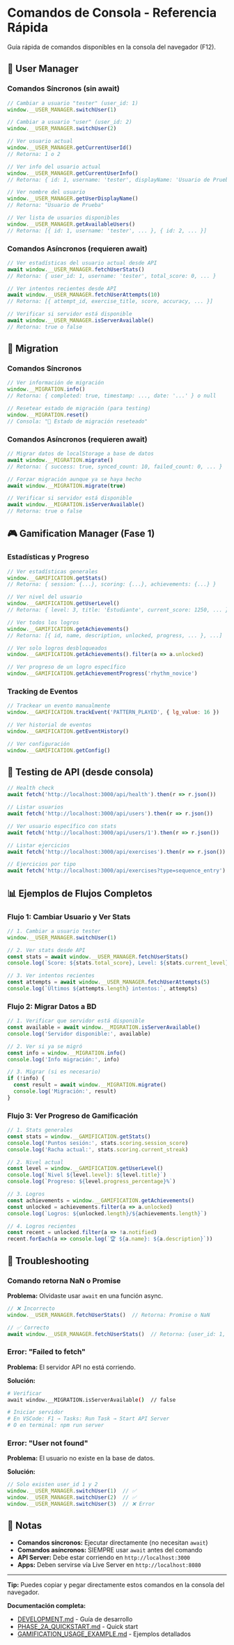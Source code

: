 # Comandos de Consola - Referencia Rápida

Guía rápida de comandos disponibles en la consola del navegador (F12).

## 👤 User Manager

### Comandos Síncronos (sin await)

```javascript
// Cambiar a usuario "tester" (user_id: 1)
window.__USER_MANAGER.switchUser(1)

// Cambiar a usuario "user" (user_id: 2)
window.__USER_MANAGER.switchUser(2)

// Ver usuario actual
window.__USER_MANAGER.getCurrentUserId()
// Retorna: 1 o 2

// Ver info del usuario actual
window.__USER_MANAGER.getCurrentUserInfo()
// Retorna: { id: 1, username: 'tester', displayName: 'Usuario de Prueba' }

// Ver nombre del usuario
window.__USER_MANAGER.getUserDisplayName()
// Retorna: "Usuario de Prueba"

// Ver lista de usuarios disponibles
window.__USER_MANAGER.getAvailableUsers()
// Retorna: [{ id: 1, username: 'tester', ... }, { id: 2, ... }]
```

### Comandos Asíncronos (requieren await)

```javascript
// Ver estadísticas del usuario actual desde API
await window.__USER_MANAGER.fetchUserStats()
// Retorna: { user_id: 1, username: 'tester', total_score: 0, ... }

// Ver intentos recientes desde API
await window.__USER_MANAGER.fetchUserAttempts(10)
// Retorna: [{ attempt_id, exercise_title, score, accuracy, ... }]

// Verificar si servidor está disponible
await window.__USER_MANAGER.isServerAvailable()
// Retorna: true o false
```

## 🔄 Migration

### Comandos Síncronos

```javascript
// Ver información de migración
window.__MIGRATION.info()
// Retorna: { completed: true, timestamp: ..., date: '...' } o null

// Resetear estado de migración (para testing)
window.__MIGRATION.reset()
// Consola: "🔄 Estado de migración reseteado"
```

### Comandos Asíncronos (requieren await)

```javascript
// Migrar datos de localStorage a base de datos
await window.__MIGRATION.migrate()
// Retorna: { success: true, synced_count: 10, failed_count: 0, ... }

// Forzar migración aunque ya se haya hecho
await window.__MIGRATION.migrate(true)

// Verificar si servidor está disponible
await window.__MIGRATION.isServerAvailable()
// Retorna: true o false
```

## 🎮 Gamification Manager (Fase 1)

### Estadísticas y Progreso

```javascript
// Ver estadísticas generales
window.__GAMIFICATION.getStats()
// Retorna: { session: {...}, scoring: {...}, achievements: {...} }

// Ver nivel del usuario
window.__GAMIFICATION.getUserLevel()
// Retorna: { level: 3, title: 'Estudiante', current_score: 1250, ... }

// Ver todos los logros
window.__GAMIFICATION.getAchievements()
// Retorna: [{ id, name, description, unlocked, progress, ... }, ...]

// Ver solo logros desbloqueados
window.__GAMIFICATION.getAchievements().filter(a => a.unlocked)

// Ver progreso de un logro específico
window.__GAMIFICATION.getAchievementProgress('rhythm_novice')
```

### Tracking de Eventos

```javascript
// Trackear un evento manualmente
window.__GAMIFICATION.trackEvent('PATTERN_PLAYED', { lg_value: 16 })

// Ver historial de eventos
window.__GAMIFICATION.getEventHistory()

// Ver configuración
window.__GAMIFICATION.getConfig()
```

## 🧪 Testing de API (desde consola)

```javascript
// Health check
await fetch('http://localhost:3000/api/health').then(r => r.json())

// Listar usuarios
await fetch('http://localhost:3000/api/users').then(r => r.json())

// Ver usuario específico con stats
await fetch('http://localhost:3000/api/users/1').then(r => r.json())

// Listar ejercicios
await fetch('http://localhost:3000/api/exercises').then(r => r.json())

// Ejercicios por tipo
await fetch('http://localhost:3000/api/exercises?type=sequence_entry').then(r => r.json())
```

## 📊 Ejemplos de Flujos Completos

### Flujo 1: Cambiar Usuario y Ver Stats

```javascript
// 1. Cambiar a usuario tester
window.__USER_MANAGER.switchUser(1)

// 2. Ver stats desde API
const stats = await window.__USER_MANAGER.fetchUserStats()
console.log(`Score: ${stats.total_score}, Level: ${stats.current_level}`)

// 3. Ver intentos recientes
const attempts = await window.__USER_MANAGER.fetchUserAttempts(5)
console.log(`Últimos ${attempts.length} intentos:`, attempts)
```

### Flujo 2: Migrar Datos a BD

```javascript
// 1. Verificar que servidor está disponible
const available = await window.__MIGRATION.isServerAvailable()
console.log('Servidor disponible:', available)

// 2. Ver si ya se migró
const info = window.__MIGRATION.info()
console.log('Info migración:', info)

// 3. Migrar (si es necesario)
if (!info) {
  const result = await window.__MIGRATION.migrate()
  console.log('Migración:', result)
}
```

### Flujo 3: Ver Progreso de Gamificación

```javascript
// 1. Stats generales
const stats = window.__GAMIFICATION.getStats()
console.log('Puntos sesión:', stats.scoring.session_score)
console.log('Racha actual:', stats.scoring.current_streak)

// 2. Nivel actual
const level = window.__GAMIFICATION.getUserLevel()
console.log(`Nivel ${level.level}: ${level.title}`)
console.log(`Progreso: ${level.progress_percentage}%`)

// 3. Logros
const achievements = window.__GAMIFICATION.getAchievements()
const unlocked = achievements.filter(a => a.unlocked)
console.log(`Logros: ${unlocked.length}/${achievements.length}`)

// 4. Logros recientes
const recent = unlocked.filter(a => !a.notified)
recent.forEach(a => console.log(`🏆 ${a.name}: ${a.description}`))
```

## 🚨 Troubleshooting

### Comando retorna NaN o Promise

**Problema:** Olvidaste usar `await` en una función async.

```javascript
// ❌ Incorrecto
window.__USER_MANAGER.fetchUserStats()  // Retorna: Promise o NaN

// ✅ Correcto
await window.__USER_MANAGER.fetchUserStats()  // Retorna: {user_id: 1, ...}
```

### Error: "Failed to fetch"

**Problema:** El servidor API no está corriendo.

**Solución:**
```bash
# Verificar
await window.__MIGRATION.isServerAvailable()  // false

# Iniciar servidor
# En VSCode: F1 → Tasks: Run Task → Start API Server
# O en terminal: npm run server
```

### Error: "User not found"

**Problema:** El usuario no existe en la base de datos.

**Solución:**
```javascript
// Solo existen user_id 1 y 2
window.__USER_MANAGER.switchUser(1)  // ✅
window.__USER_MANAGER.switchUser(2)  // ✅
window.__USER_MANAGER.switchUser(3)  // ❌ Error
```

## 📝 Notas

- **Comandos síncronos:** Ejecutar directamente (no necesitan `await`)
- **Comandos asíncronos:** SIEMPRE usar `await` antes del comando
- **API Server:** Debe estar corriendo en `http://localhost:3000`
- **Apps:** Deben servirse vía Live Server en `http://localhost:8080`

---

**Tip:** Puedes copiar y pegar directamente estos comandos en la consola del navegador.

**Documentación completa:**
- [DEVELOPMENT.md](DEVELOPMENT.md) - Guía de desarrollo
- [PHASE_2A_QUICKSTART.md](PHASE_2A_QUICKSTART.md) - Quick start
- [GAMIFICATION_USAGE_EXAMPLE.md](GAMIFICATION_USAGE_EXAMPLE.md) - Ejemplos detallados
